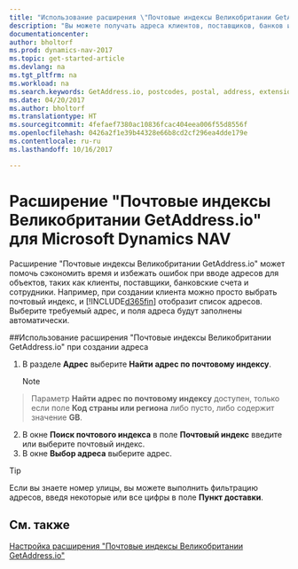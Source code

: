 ```yaml
---
title: "Использование расширения \"Почтовые индексы Великобритании GetAddress.io\""
description: "Вы можете получать адреса клиентов, поставщиков, банков и сотрудников и т. д. в Великобритании с помощью службы GetAddress.io."
documentationcenter: 
author: bholtorf
ms.prod: dynamics-nav-2017
ms.topic: get-started-article
ms.devlang: na
ms.tgt_pltfrm: na
ms.workload: na
ms.search.keywords: GetAddress.io, postcodes, postal, address, extension
ms.date: 04/20/2017
ms.author: bholtorf
ms.translationtype: HT
ms.sourcegitcommit: 4fefaef7380ac10836fcac404eea006f55d8556f
ms.openlocfilehash: 0426a2f1e39b44328e66b8cd2cf296ea4dde179e
ms.contentlocale: ru-ru
ms.lasthandoff: 10/16/2017

---
```


# <a name="the-getaddressio-uk-postcodes-extension-to-microsoft-dynamics-nav"></a>Расширение "Почтовые индексы Великобритании GetAddress.io" для Microsoft Dynamics NAV
Расширение "Почтовые индексы Великобритании GetAddress.io" может помочь сэкономить время и избежать ошибок при вводе адресов для объектов, таких как клиенты, поставщики, банковские счета и сотрудники. Например, при создании клиента можно просто выбрать почтовый индекс, и [!INCLUDE[d365fin](includes/d365fin_md.md)] отобразит список адресов. Выберите требуемый адрес, и поля адреса будут заполнены автоматически.  

##<a name="to-use-the-getaddressio-uk-postcodes-extension-when-you-enter-an-address"></a>Использование расширения "Почтовые индексы Великобритании GetAddress.io" при создании адреса
1. В разделе **Адрес** выберите **Найти адрес по почтовому индексу**.  

    > [!NOTE]  
>   Параметр **Найти адрес по почтовому индексу** доступен, только если поле **Код страны или региона** либо пусто, либо содержит значение **GB**.
2. В окне **Поиск почтового индекса** в поле **Почтовый индекс** введите или выберите почтовый индекс.  
3. В окне **Выбор адреса** выберите адрес.  

> [!TIP]  
>   Если вы знаете номер улицы, вы можете выполнить фильтрацию адресов, введя некоторые или все цифры в поле **Пункт доставки**.


## <a name="see-also"></a>См. также
[Настройка расширения "Почтовые индексы Великобритании GetAddress.io"](LocalFunctionality/UnitedKingdom/uk-setup-postal-code-service.md)

